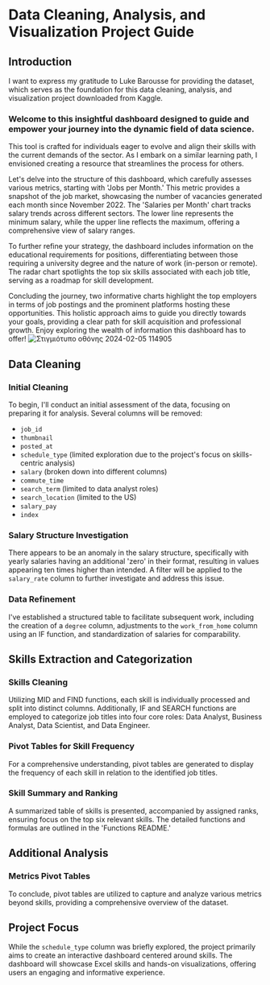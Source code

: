 # Data Cleaning, Analysis, and Visualization Project Guide

## Introduction
I want to express my gratitude to Luke Barousse for providing the dataset, which serves as the foundation for this data cleaning, analysis, and visualization project downloaded from Kaggle.

### Welcome to this insightful dashboard designed to guide and empower your journey into the dynamic field of data science. 
This tool is crafted for individuals eager to evolve and align their skills with the current demands of the sector. As I embark on a similar learning path, I envisioned creating a resource that streamlines the process for others.

Let's delve into the structure of this dashboard, which carefully assesses various metrics, starting with 'Jobs per Month.' This metric provides a snapshot of the job market, showcasing the number of vacancies generated each month since November 2022. The 'Salaries per Month' chart tracks salary trends across different sectors. The lower line represents the minimum salary, while the upper line reflects the maximum, offering a comprehensive view of salary ranges.

To further refine your strategy, the dashboard includes information on the educational requirements for positions, differentiating between those requiring a university degree and the nature of work (in-person or remote). The radar chart spotlights the top six skills associated with each job title, serving as a roadmap for skill development.

Concluding the journey, two informative charts highlight the top employers in terms of job postings and the prominent platforms hosting these opportunities. This holistic approach aims to guide you directly towards your goals, providing a clear path for skill acquisition and professional growth. Enjoy exploring the wealth of information this dashboard has to offer!
![Στιγμιότυπο οθόνης 2024-02-05 114905](https://github.com/st9ho3/Data_Science_Job_Posts_Dashboard/assets/148724871/a8df464e-78a5-47b8-8e83-33655013e1d0)

## Data Cleaning

### Initial Cleaning
To begin, I'll conduct an initial assessment of the data, focusing on preparing it for analysis. Several columns will be removed:
- `job_id`
- `thumbnail`
- `posted_at`
- `schedule_type` (limited exploration due to the project's focus on skills-centric analysis)
- `salary` (broken down into different columns)
- `commute_time`
- `search_term` (limited to data analyst roles)
- `search_location` (limited to the US)
- `salary_pay`
- `index`

### Salary Structure Investigation
There appears to be an anomaly in the salary structure, specifically with yearly salaries having an additional 'zero' in their format, resulting in values appearing ten times higher than intended. A filter will be applied to the `salary_rate` column to further investigate and address this issue.

### Data Refinement
I've established a structured table to facilitate subsequent work, including the creation of a `degree` column, adjustments to the `work_from_home` column using an IF function, and standardization of salaries for comparability.

## Skills Extraction and Categorization

### Skills Cleaning
Utilizing MID and FIND functions, each skill is individually processed and split into distinct columns. Additionally, IF and SEARCH functions are employed to categorize job titles into four core roles: Data Analyst, Business Analyst, Data Scientist, and Data Engineer.

### Pivot Tables for Skill Frequency
For a comprehensive understanding, pivot tables are generated to display the frequency of each skill in relation to the identified job titles.

### Skill Summary and Ranking
A summarized table of skills is presented, accompanied by assigned ranks, ensuring focus on the top six relevant skills. The detailed functions and formulas are outlined in the 'Functions README.'

## Additional Analysis

### Metrics Pivot Tables
To conclude, pivot tables are utilized to capture and analyze various metrics beyond skills, providing a comprehensive overview of the dataset.

## Project Focus
While the `schedule_type` column was briefly explored, the project primarily aims to create an interactive dashboard centered around skills. The dashboard will showcase Excel skills and hands-on visualizations, offering users an engaging and informative experience.
